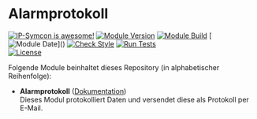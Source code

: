 # Alarmprotokoll

[![IP-Symcon is awesome!](https://img.shields.io/badge/IP--Symcon-6.1-blue.svg)](https://www.symcon.de)
[![Module Version](https://img.shields.io/badge/Module_Version-7.0-blue.svg)]()
[![Module Build](https://img.shields.io/badge/Module_Build-1-blue.svg)]()
[![Module Date](https://img.shields.io/badge/Module_Date-20220908_(08.09.2022)-blue.svg)]()  
[![Check Style](https://github.com/ubittner/Alarmprotokoll/workflows/Check%20Style/badge.svg)](https://github.com/ubittner/Alarmprotokoll/actions)
[![Run Tests](https://github.com/ubittner/Alarmprotokoll/workflows/Run%20Tests/badge.svg)](https://github.com/ubittner/Alarmprotokoll/actions)  
[![License](https://img.shields.io/badge/License-CC%20BY--NC--SA%204.0-green.svg)](https://creativecommons.org/licenses/by-nc-sa/4.0/)

Folgende Module beinhaltet dieses Repository (in alphabetischer Reihenfolge):

- __Alarmprotokoll__ ([Dokumentation](Alarmprotokoll))  
  Dieses Modul protokolliert Daten und versendet diese als Protokoll per E-Mail.